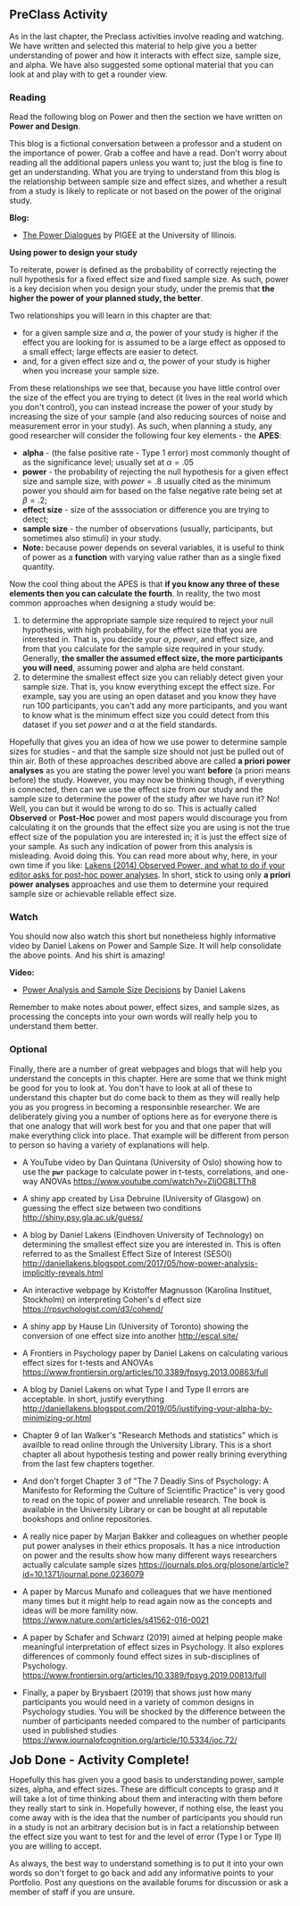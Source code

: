 ## PreClass Activity

As in the last chapter, the Preclass activities involve reading and watching. We have written and selected this material to help give you a better understanding of power and how it interacts with effect size, sample size, and alpha. We have also suggested some optional material that you can look at and play with to get a rounder view.

### Reading 

Read the following blog on Power and then the section we have written on **Power and Design**. 

This blog is a fictional conversation between a professor and a student on the importance of power. Grab a coffee and have a read. Don't worry about reading all the additional papers unless you want to; just the blog is fine to get an understanding. What you are trying to understand from this blog is the relationship between sample size and effect sizes, and whether a result from a study is likely to replicate or not based on the power of the original study.

**Blog:**

* <a href="https://pigee.wordpress.com/2016/09/13/the-power-dialogues/" target = "_blank">The Power Dialogues</a> by PIGEE at the University of Illinois.

**Using power to design your study**

To reiterate, power is defined as the probability of correctly rejecting the null hypothesis for a fixed effect size and fixed sample size. As such, power is a key decision when you design your study, under the premis that **the higher the power of your planned study, the better**. 

Two relationships you will learn in this chapter are that:

* for a given sample size and $\alpha$, the power of your study is higher if the effect you are looking for is assumed to be a large effect as opposed to a small effect; large effects are easier to detect. 
* and, for a given effect size and $\alpha$, the power of your study is higher when you increase your sample size. 

From these relationships we see that, because you have little control over the size of the effect you are trying to detect (it lives in the real world which you don't control), you can instead increase the power of your study by increasing the size of your sample (and also reducing sources of noise and measurement error in your study). As such, when planning a study, any good researcher will consider the following four key elements - the **APES**:

* **alpha** - (the false positive rate - Type 1 error) most commonly thought of as the significance level; usually set at $\alpha = .05$
* **power** - the probability of rejecting the null hypothesis for a given effect size and sample size, with $power = .8$ usually cited as the minimum power you should aim for based on the false negative rate being set at $\beta = .2$;
* **effect size** - size of the asssociation or difference you are trying to detect;
* **sample size** - the number of observations (usually, participants, but sometimes also stimuli) in your study.
* **Note:** because power depends on several variables, it is useful to think of power as a **function** with varying value rather than as a single fixed quantity.

Now the cool thing about the APES is that **if you know any three of these elements then you can calculate the fourth**. In reality, the two most common approaches when designing a study would be:

1. to determine the appropriate sample size required to reject your null hypothesis, with high probability, for the effect size that you are interested in. That is, you decide your $\alpha$, $power$, and effect size, and from that you calculate for the sample size required in your study. Generally, **the smaller the assumed effect size, the more participants you will need**, assuming power and alpha are held constant.
2. to determine the smallest effect size you can reliably detect given your sample size. That is, you know everything except the effect size. For example, say you are using an open dataset and you know they have run 100 participants, you can't add any more participants, and you want to know what is the minimum effect size you could detect from this dataset if you set $power$ and $\alpha$ at the field standards. 

Hopefully that gives you an idea of how we use power to determine sample sizes for studies - and that the sample size should not just be pulled out of thin air. Both of these approaches described above are called **a priori power analyses** as you are stating the power level you want **before** (a priori means before) the study. However, you may now be thinking though, if everything is connected, then can we use the effect size from our study and the sample size to determine the power of the study after we have run it? No! Well, you can but it would be wrong to do so. This is actually called **Observed** or **Post-Hoc** power and most papers would discourage you from calculating it on the grounds that the effect size you are using is not the true effect size of the population you are interested in; it is just the effect size of your sample. As such any indication of power from this analysis is misleading. Avoid doing this. You can read more about why, here, in your own time if you like: <a href="http://daniellakens.blogspot.com/2014/12/observed-power-and-what-to-do-if-your.html" target = "_blank"> Lakens (2014) Observed Power, and what to do if your editor asks for post-hoc power analyses</a>. In short, stick to using only **a priori power analyses** approaches and use them to determine your required sample size or achievable reliable effect size. 

### Watch

You should now also watch this short but nonetheless highly informative video by Daniel Lakens on Power and Sample Size. It will help consolidate the above points. And his shirt is amazing!

**Video:**

* <a href = "https://www.youtube.com/watch?v=Lr-i4Ugoc5M&index=3&list=PLtAL5tCifMi5zG70dslERYcGApAQcvj1s" target = "_blank">Power Analysis and Sample Size Decisions</a> by Daniel Lakens

Remember to make notes about power, effect sizes, and sample sizes, as processing the concepts into your own words will really help you to understand them better.

### Optional

Finally, there are a number of great webpages and blogs that will help you understand the concepts in this chapter. Here are some that we think might be good for you to look at. You don't have to look at all of these to understand this chapter but do come back to them as they will really help you as you progress in becoming a responsinble researcher. We are deliberately giving you a number of options here as for everyone there is that one analogy that will work best for you and that one paper that will make everything click into place. That example will be different from person to person so having a variety of explanations will help.

* A YouTube video by Dan Quintana (University of Oslo) showing how to use the **`pwr`** package to calculate power in t-tests, correlations, and one-way ANOVAs <a href="https://www.youtube.com/watch?v=ZIjOG8LTTh8" target = "_blank">https://www.youtube.com/watch?v=ZIjOG8LTTh8</a>

* A shiny app created by Lisa Debruine (University of Glasgow) on guessing the effect size between two conditions <a href="http://shiny.psy.gla.ac.uk/guess/" target = "_blank">http://shiny.psy.gla.ac.uk/guess/</a>

* A blog by Daniel Lakens (Eindhoven University of Technology) on determining the smallest effect size you are interested in. This is often referred to as the Smallest Effect Size of Interest (SESOI) <a href="http://daniellakens.blogspot.com/2017/05/how-power-analysis-implicitly-reveals.html" target = "_blank">http://daniellakens.blogspot.com/2017/05/how-power-analysis-implicitly-reveals.html</a>

* An interactive webpage by Kristoffer Magnusson (Karolina Instituet, Stockholm) on interpreting Cohen's d effect size <a href="https://rpsychologist.com/d3/cohend/" target = "_blank">https://rpsychologist.com/d3/cohend/</a>

* A shiny app by Hause Lin (University of Toronto) showing the conversion of one effect size into another <a href="http://escal.site/" target = "_blank">http://escal.site/</a>

* A Frontiers in Psychology paper by Daniel Lakens on calculating various effect sizes for t-tests and ANOVAs <a href="https://www.frontiersin.org/articles/10.3389/fpsyg.2013.00863/full" target = "_blank">https://www.frontiersin.org/articles/10.3389/fpsyg.2013.00863/full</a>

* A blog by Daniel Lakens on what Type I and Type II errors are acceptable. In short, justify everything <a href="http://daniellakens.blogspot.com/2019/05/justifying-your-alpha-by-minimizing-or.html" target = "_blank">http://daniellakens.blogspot.com/2019/05/justifying-your-alpha-by-minimizing-or.html</a>

* Chapter 9 of Ian Walker's "Research Methods and statistics" which is availble to read online through the University Library. This is a short chapter all about hypothesis testing and power really brining everything from the last few chapters together.

* And don't forget Chapter 3 of "The 7 Deadly Sins of Psychology: A Manifesto for Reforming the Culture of Scientific Practice" is very good to read on the topic of power and unreliable research. The book is available in the University Library or can be bought at all reputable bookshops and online repositories. 

* A really nice paper by Marjan Bakker and colleagues on whether people put power analyses in their ethics proposals. It has a nice introduction on power and the results show how many different ways researchers actually calculate sample sizes <a href="https://journals.plos.org/plosone/article?id=10.1371/journal.pone.0236079" target = "_blank">https://journals.plos.org/plosone/article?id=10.1371/journal.pone.0236079</a>

* A paper by Marcus Munafo and colleagues that we have mentioned many times but it might help to read again now as the concepts and ideas will be more famility now. <a href="https://www.nature.com/articles/s41562-016-0021" target = "_blank">https://www.nature.com/articles/s41562-016-0021</a>

* A paper by Schafer and Schwarz (2019) aimed at helping people make meaningful interpretation of effect sizes in Psychology. It also explores differences of commonly found effect sizes in sub-disciplines of Psychology. <a href = "https://www.frontiersin.org/articles/10.3389/fpsyg.2019.00813/full" target = "_blank">https://www.frontiersin.org/articles/10.3389/fpsyg.2019.00813/full</a>

* Finally, a paper by Brysbaert (2019) that shows just how many participants you would need in a variety of common designs in Psychology studies. You will be shocked by the difference between the number of participants needed compared to the number of participants used in published studies  <a href = "https://www.journalofcognition.org/article/10.5334/joc.72/" target = "_blank">https://www.journalofcognition.org/article/10.5334/joc.72/</a>


<span style="font-size: 22px; font-weight: bold; color: var(--blue);">Job Done - Activity Complete!</span>

Hopefully this has given you a good basis to understanding power, sample sizes, alpha, and effect sizes. These are difficult concepts to grasp and it will take a lot of time thinking about them and interacting with them before they really start to sink in.  Hopefully however, if nothing else, the least you come away with is the idea that the number of participants you should run in a study is not an arbitrary decision but is in fact a relationship between the effect size you want to test for and the level of error (Type I or Type II) you are willing to accept.

As always, the best way to understand something is to put it into your own words so don't forget to go back and add any informative points to your Portfolio. Post any questions on the available forums for discussion or ask a member of staff if you are unsure.
